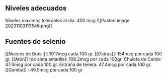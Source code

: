 
## Niveles adecuados


Niveles máximos tolerables al día: 400 mcg
![[Pasted image 20231103113546.png]]
## Fuentes de selenio

[[Nueces de Brasil]]: 1917mcg cada 100 gr.
[[Ostras]]: 154mcg por cada 100 gr.
[[Atún]] (de aleta amarilla): 108.2mcg por cada 100gr.
Chuleta de Cerdo: 47.4mcg por cada 100 gr.
Entraña de tenera: 47.4mcg por cada 100 gr.
[[Gamba]] : 49.5mcg por cada 100 gr

